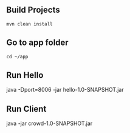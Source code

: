 ## Build Projects

```
mvn clean install
```

## Go to app folder

```
cd ~/app
```

## Run Hello

java -Dport=8006 -jar hello-1.0-SNAPSHOT.jar

## Run Client

java -jar crowd-1.0-SNAPSHOT.jar


